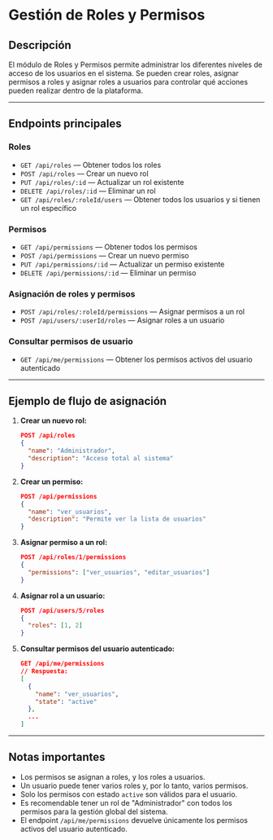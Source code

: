 # Gestión de Roles y Permisos

## Descripción
El módulo de Roles y Permisos permite administrar los diferentes niveles de acceso de los usuarios en el sistema. Se pueden crear roles, asignar permisos a roles y asignar roles a usuarios para controlar qué acciones pueden realizar dentro de la plataforma.

---

## Endpoints principales

### Roles
- `GET /api/roles` — Obtener todos los roles
- `POST /api/roles` — Crear un nuevo rol
- `PUT /api/roles/:id` — Actualizar un rol existente
- `DELETE /api/roles/:id` — Eliminar un rol
- `GET /api/roles/:roleId/users` — Obtener todos los usuarios y si tienen un rol específico

### Permisos
- `GET /api/permissions` — Obtener todos los permisos
- `POST /api/permissions` — Crear un nuevo permiso
- `PUT /api/permissions/:id` — Actualizar un permiso existente
- `DELETE /api/permissions/:id` — Eliminar un permiso

### Asignación de roles y permisos
- `POST /api/roles/:roleId/permissions` — Asignar permisos a un rol
- `POST /api/users/:userId/roles` — Asignar roles a un usuario

### Consultar permisos de usuario
- `GET /api/me/permissions` — Obtener los permisos activos del usuario autenticado

---

## Ejemplo de flujo de asignación

1. **Crear un nuevo rol:**
   ```json
   POST /api/roles
   {
     "name": "Administrador",
     "description": "Acceso total al sistema"
   }
   ```

2. **Crear un permiso:**
   ```json
   POST /api/permissions
   {
     "name": "ver_usuarios",
     "description": "Permite ver la lista de usuarios"
   }
   ```

3. **Asignar permiso a un rol:**
   ```json
   POST /api/roles/1/permissions
   {
     "permissions": ["ver_usuarios", "editar_usuarios"]
   }
   ```

4. **Asignar rol a un usuario:**
   ```json
   POST /api/users/5/roles
   {
     "roles": [1, 2]
   }
   ```

5. **Consultar permisos del usuario autenticado:**
   ```json
   GET /api/me/permissions
   // Respuesta:
   [
     {
       "name": "ver_usuarios",
       "state": "active"
     },
     ...
   ]
   ```

---

## Notas importantes

- Los permisos se asignan a roles, y los roles a usuarios.
- Un usuario puede tener varios roles y, por lo tanto, varios permisos.
- Solo los permisos con estado `active` son válidos para el usuario.
- Es recomendable tener un rol de "Administrador" con todos los permisos para la gestión global del sistema.
- El endpoint `/api/me/permissions` devuelve únicamente los permisos activos del usuario autenticado. 